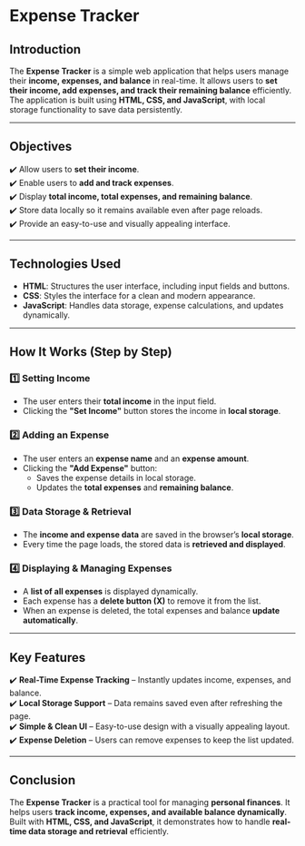 # **Expense Tracker**  

## **Introduction**  
The **Expense Tracker** is a simple web application that helps users manage their **income, expenses, and balance** in real-time. It allows users to **set their income, add expenses, and track their remaining balance** efficiently. The application is built using **HTML, CSS, and JavaScript**, with local storage functionality to save data persistently.  

---

## **Objectives**  
✔️ Allow users to **set their income**.  
✔️ Enable users to **add and track expenses**.  
✔️ Display **total income, total expenses, and remaining balance**.  
✔️ Store data locally so it remains available even after page reloads.  
✔️ Provide an easy-to-use and visually appealing interface.  

---

## **Technologies Used**  
- **HTML**: Structures the user interface, including input fields and buttons.  
- **CSS**: Styles the interface for a clean and modern appearance.  
- **JavaScript**: Handles data storage, expense calculations, and updates dynamically.  

---

## **How It Works (Step by Step)**  

### **1️⃣ Setting Income**  
- The user enters their **total income** in the input field.  
- Clicking the **"Set Income"** button stores the income in **local storage**.  

### **2️⃣ Adding an Expense**  
- The user enters an **expense name** and an **expense amount**.  
- Clicking the **"Add Expense"** button:  
  - Saves the expense details in local storage.  
  - Updates the **total expenses** and **remaining balance**.  

### **3️⃣ Data Storage & Retrieval**  
- The **income and expense data** are saved in the browser’s **local storage**.  
- Every time the page loads, the stored data is **retrieved and displayed**.  

### **4️⃣ Displaying & Managing Expenses**  
- A **list of all expenses** is displayed dynamically.  
- Each expense has a **delete button (X)** to remove it from the list.  
- When an expense is deleted, the total expenses and balance **update automatically**.  

---

## **Key Features**  
✔️ **Real-Time Expense Tracking** – Instantly updates income, expenses, and balance.  
✔️ **Local Storage Support** – Data remains saved even after refreshing the page.  
✔️ **Simple & Clean UI** – Easy-to-use design with a visually appealing layout.  
✔️ **Expense Deletion** – Users can remove expenses to keep the list updated.  

---

## **Conclusion**  
The **Expense Tracker** is a practical tool for managing **personal finances**. It helps users **track income, expenses, and available balance dynamically**. Built with **HTML, CSS, and JavaScript**, it demonstrates how to handle **real-time data storage and retrieval** efficiently.  
